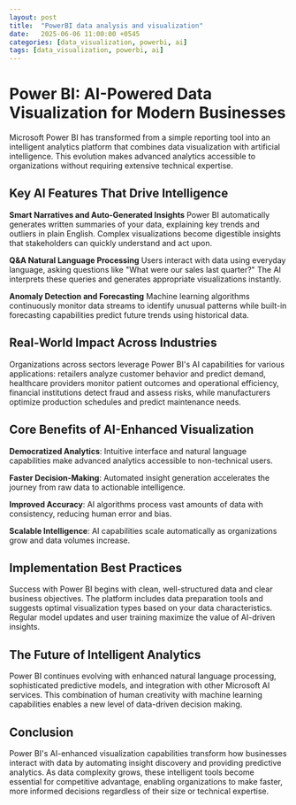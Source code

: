 ```yaml
---
layout: post
title:  "PowerBI data analysis and visualization"
date:   2025-06-06 11:00:00 +0545
categories: [data_visualization, powerbi, ai]
tags: [data_visualization, powerbi, ai]
---
```


# Power BI: AI-Powered Data Visualization for Modern Businesses

Microsoft Power BI has transformed from a simple reporting tool into an intelligent analytics platform that combines data visualization with artificial intelligence. This evolution makes advanced analytics accessible to organizations without requiring extensive technical expertise.

## Key AI Features That Drive Intelligence

**Smart Narratives and Auto-Generated Insights**
Power BI automatically generates written summaries of your data, explaining key trends and outliers in plain English. Complex visualizations become digestible insights that stakeholders can quickly understand and act upon.

**Q&A Natural Language Processing**
Users interact with data using everyday language, asking questions like "What were our sales last quarter?" The AI interprets these queries and generates appropriate visualizations instantly.

**Anomaly Detection and Forecasting**
Machine learning algorithms continuously monitor data streams to identify unusual patterns while built-in forecasting capabilities predict future trends using historical data.

## Real-World Impact Across Industries

Organizations across sectors leverage Power BI's AI capabilities for various applications: retailers analyze customer behavior and predict demand, healthcare providers monitor patient outcomes and operational efficiency, financial institutions detect fraud and assess risks, while manufacturers optimize production schedules and predict maintenance needs.

## Core Benefits of AI-Enhanced Visualization

**Democratized Analytics**: Intuitive interface and natural language capabilities make advanced analytics accessible to non-technical users.

**Faster Decision-Making**: Automated insight generation accelerates the journey from raw data to actionable intelligence.

**Improved Accuracy**: AI algorithms process vast amounts of data with consistency, reducing human error and bias.

**Scalable Intelligence**: AI capabilities scale automatically as organizations grow and data volumes increase.

## Implementation Best Practices

Success with Power BI begins with clean, well-structured data and clear business objectives. The platform includes data preparation tools and suggests optimal visualization types based on your data characteristics. Regular model updates and user training maximize the value of AI-driven insights.

## The Future of Intelligent Analytics

Power BI continues evolving with enhanced natural language processing, sophisticated predictive models, and integration with other Microsoft AI services. This combination of human creativity with machine learning capabilities enables a new level of data-driven decision making.

## Conclusion

Power BI's AI-enhanced visualization capabilities transform how businesses interact with data by automating insight discovery and providing predictive analytics. As data complexity grows, these intelligent tools become essential for competitive advantage, enabling organizations to make faster, more informed decisions regardless of their size or technical expertise.

## 